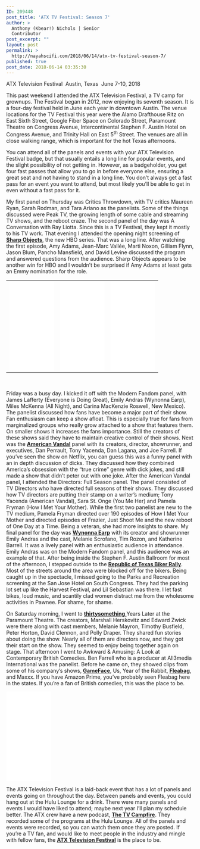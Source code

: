 ```yaml
---
ID: 209448
post_title: 'ATX TV Festival: Season 7'
author: >
  Anthony (Kbear!) Nichols | Senior
  Contributor
post_excerpt: ""
layout: post
permalink: >
  http://nayahscifi.com/2018/06/14/atx-tv-festival-season-7/
published: true
post_date: 2018-06-14 03:35:30
---
```

ATX Television Festival  Austin, Texas  June 7-10, 2018

This past weekend I attended the ATX Television Festival, a TV camp for grownups. The Festival began in 2012, now enjoying its seventh season. It is a four-day festival held in June each year in downtown Austin. The venue locations for the TV Festival this year were the Alamo Drafthouse Ritz on East Sixth Street, Google Fiber Space on Colorado Street, Paramount Theatre on Congress Avenue, Intercontinental Stephen F. Austin Hotel on Congress Avenue, and Trinity Hall on East 5<sup>th</sup> Street. The venues are all in close walking range, which is important for the hot Texas afternoons.

You can attend all of the panels and events with your ATX Television Festival badge, but that usually entails a long line for popular events, and the slight possibility of not getting in. However, as a badgeholder, you get four fast passes that allow you to go in before everyone else, ensuring a great seat and not having to stand in a long line. You don’t always get a fast pass for an event you want to attend, but most likely you’ll be able to get in even without a fast pass for it.

My first panel on Thursday was Critics Throwdown, with TV critics Maureen Ryan, Sarah Rodman, and Tara Ariano as the panelists. Some of the things discussed were Peak TV, the growing length of some cable and streaming TV shows, and the reboot craze. The second panel of the day was A Conversation with Ray Liotta. Since this is a TV Festival, they kept it mostly to his TV work. That evening I attended the opening night screening of <a href="https://www.youtube.com/watch?v=asX53aeBPJE"><strong>Sharp Objects</strong></a>, the new HBO series. That was a long line. After watching the first episode, Amy Adams, Jean-Marc Vallée, Marti Noxon, Gilliam Flynn, Jason Blum, Pancho Mansfield, and David Levine discussed the program and answered questions from the audience. Sharp Objects appears to be another win for HBO and I wouldn’t be surprised if Amy Adams at least gets an Emmy nomination for the role.
<table>
<tbody>
<tr>
<td><iframe style="width: 120px; height: 240px;" src="//ws-na.amazon-adsystem.com/widgets/q?ServiceVersion=20070822&amp;OneJS=1&amp;Operation=GetAdHtml&amp;MarketPlace=US&amp;source=ss&amp;ref=as_ss_li_til&amp;ad_type=product_link&amp;tracking_id=nayah099-20&amp;marketplace=amazon&amp;region=US&amp;placement=B072FNVDXB&amp;asins=B072FNVDXB&amp;linkId=c4d120e143e0d93b715cb2efdc1c2e6f&amp;show_border=true&amp;link_opens_in_new_window=true" width="300" height="150" frameborder="0" marginwidth="0" marginheight="0" scrolling="no"></iframe></td>
<td><iframe style="width: 120px; height: 240px;" src="//ws-na.amazon-adsystem.com/widgets/q?ServiceVersion=20070822&amp;OneJS=1&amp;Operation=GetAdHtml&amp;MarketPlace=US&amp;source=ss&amp;ref=as_ss_li_til&amp;ad_type=product_link&amp;tracking_id=nayah099-20&amp;marketplace=amazon&amp;region=US&amp;placement=B077Y583XY&amp;asins=B077Y583XY&amp;linkId=648be336b87d0366d26526868d34dccb&amp;show_border=true&amp;link_opens_in_new_window=true" width="300" height="150" frameborder="0" marginwidth="0" marginheight="0" scrolling="no"></iframe></td>
<td><iframe style="width: 120px; height: 240px;" src="//ws-na.amazon-adsystem.com/widgets/q?ServiceVersion=20070822&amp;OneJS=1&amp;Operation=GetAdHtml&amp;MarketPlace=US&amp;source=ss&amp;ref=as_ss_li_til&amp;ad_type=product_link&amp;tracking_id=nayah099-20&amp;marketplace=amazon&amp;region=US&amp;placement=B07CN3YGZV&amp;asins=B07CN3YGZV&amp;linkId=745eda0fc91438b625a505a7d15fe418&amp;show_border=true&amp;link_opens_in_new_window=true" width="300" height="150" frameborder="0" marginwidth="0" marginheight="0" scrolling="no"></iframe></td>
</tr>
</tbody>
</table>
&nbsp;

Friday was a busy day. I kicked it off with the Modern Fandom panel, with James Lafferty (Everyone is Doing Great), Emily Andras (Wynonna Earp), Miles McKenna (All Night), and Carina MacKenzie Roswell, New Mexico). The panelist discussed how fans have become a major part of their show. Fan enthusiasm can keep a show afloat. This is especially true for fans from marginalized groups who really grow attached to a show that features them. On smaller shows it increases the fans importance. Still the creators of these shows said they have to maintain creative control of their shows. Next was the <a href="https://www.youtube.com/watch?v=m3tkFOtM6go"><strong>American Vandal</strong></a> panel with its creators, director, showrunner, and executives, Dan Perrault, Tony Yacenda, Dan Lagana, and Joe Farrell. If you’ve seen the show on Netflix, you can guess this was a funny panel with an in depth discussion of dicks. They discussed how they combined America’s obsession with the “true crime” genre with dick jokes, and still made a show that didn’t peter out with one joke. After the American Vandal panel, I attended the Directors: Full Season panel. The panel consisted of TV Directors who have directed full seasons of their shows. They discussed how TV directors are putting their stamp on a writer’s medium; Tony Yacenda (American Vandal), Sara St. Onge (You Me Her) and Pamela Fryman (How I Met Your Mother). While the first two panelist are new to the TV medium, Pamela Fryman directed over 190 episodes of How I Met Your Mother and directed episodes of Frazier, Just Shoot Me and the new reboot of One Day at a Time. Being a veteran, she had more insights to share. My final panel for the day was <a href="https://www.youtube.com/watch?v=njFyHrSDfao"><strong>Wynonna Earp</strong></a> with its creator and showrunner Emily Andras and the cast, Melanie Scrofano, Tim Rozon, and Katherine Barrell. It was a lively panel with an enthusiastic audience in attendance. Emily Andras was on the Modern Fandom panel, and this audience was an example of that. After being inside the Stephen F. Austin Ballroom for most of the afternoon, I stepped outside to the <a href="https://www.statesman.com/news/local/photos-republic-texas-biker-rally-parade-downtown-june/lQ0gORG5l20XIwnCTdaFTJ/#1"><strong>Republic of Texas Biker Rally</strong></a>. Most of the streets around the area were blocked off for the bikers. Being caught up in the spectacle, I missed going to the Parks and Recreation screening at the San Jose Hotel on South Congress. They had the parking lot set up like the Harvest Festival, and Lil Sebastian was there. I let fast bikes, loud music, and scantily clad women distract me from the wholesome activities in Pawnee. For shame, for shame.

On Saturday morning, I went to <a href="https://www.youtube.com/watch?v=Wa_zGnr5wow"><strong>thirtysomething</strong> </a>Years Later at the Paramount Theatre. The creators, Marshall Herskovitz and Edward Zwick were there along with cast members, Melanie Mayron, Timothy Busfield, Peter Horton, David Clennon, and Polly Draper. They shared fun stories about doing the show. Nearly all of them are directors now, and they got their start on the show. They seemed to enjoy being together again on stage. That afternoon I went to Awkward &amp; Amusing: A Look at Contemporary British Comedies. Ben Farrell who is a producer at All3media International was the panelist. Before he came on, they showed clips from some of his company’s shows, <a href="https://www.youtube.com/watch?v=r2eIx6mfrMs"><strong>GameFace</strong></a>, Us, Year of the Rabbit, <a href="https://www.youtube.com/watch?v=I5Uv6cb9YRs"><strong>Fleabag</strong></a>, and Maxxx. If you have Amazon Prime, you’ve probably seen Fleabag here in the states. If you’re a fan of British comedies, this was the place to be.

<iframe style="width: 120px; height: 240px;" src="//ws-na.amazon-adsystem.com/widgets/q?ServiceVersion=20070822&amp;OneJS=1&amp;Operation=GetAdHtml&amp;MarketPlace=US&amp;source=ss&amp;ref=as_ss_li_til&amp;ad_type=product_link&amp;tracking_id=nayah099-20&amp;marketplace=amazon&amp;region=US&amp;placement=B001U9BS2O&amp;asins=B001U9BS2O&amp;linkId=b027977f0a25b2de304e509128862622&amp;show_border=true&amp;link_opens_in_new_window=true" width="300" height="150" frameborder="0" marginwidth="0" marginheight="0" scrolling="no"></iframe>

The ATX Television Festival is a laid-back event that has a lot of panels and events going on throughout the day. Between panels and events, you could hang out at the Hulu Lounge for a drink. There were many panels and events I would have liked to attend; maybe next year I’ll plan my schedule better. The ATX crew have a new podcast, <a href="https://www.austin360.com/entertainment/movies/atx-television-festival-launches-the-campfire-podcast/21iQD6duRXbuPLoE0GluQN/"><strong>The TV Campfire</strong></a>. They recorded some of the programs at the Hulu Lounge. All of the panels and events were recorded, so you can watch them once they are posted. If you’re a TV fan, and would like to meet people in the industry and mingle with fellow fans, the <a href="http://atxfestival.com/"><strong>ATX Television Festival</strong></a> is the place to be.

&nbsp;

&nbsp;

&nbsp;